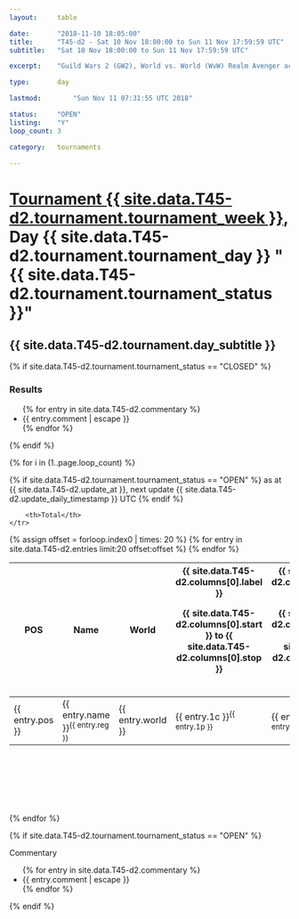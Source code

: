 ```yaml
---
layout: 	table

date: 		"2018-11-10 18:05:00"
title: 		"T45-d2 - Sat 10 Nov 18:00:00 to Sun 11 Nov 17:59:59 UTC"
subtitle: 	"Sat 10 Nov 18:00:00 to Sun 11 Nov 17:59:59 UTC"

excerpt:    "Guild Wars 2 (GW2), World vs. World (WvW) Realm Avenger achivement Tournament. \"Every Kill Counts\""

type:       day

lastmod: 		"Sun Nov 11 07:31:55 UTC 2018"

status:     "OPEN"
listing:    "Y"
loop_count: 3

category: 	tournaments

---
```

<div class="table_header">
    <h1><a href="{{ site.data.T45-d2.tournament.week_url }}">Tournament {{ site.data.T45-d2.tournament.tournament_week }}</a>, Day {{ site.data.T45-d2.tournament.tournament_day }} "{{ site.data.T45-d2.tournament.tournament_status }}"</h1>
    <h2>{{ site.data.T45-d2.tournament.day_subtitle }}</h2> 
</div>

{% if site.data.T45-d2.tournament.tournament_status == "CLOSED" %} 
<div class="commentary">
  <h3>Results</h3>
  <ul>
    {% for entry in site.data.T45-d2.commentary %}
    <li class="commentary_list">{{ entry.comment | escape }}</li>
    {% endfor %}
  </ul>
</div>
{% endif %}


{% for i in (1..page.loop_count) %}

{% if site.data.T45-d2.tournament.tournament_status == "OPEN" %} 
<span class="table_nextupdate">as at {{ site.data.T45-d2.update_at }}, next update {{ site.data.T45-d2.update_daily_timestamp }} UTC</span> 
{% endif %}

<table class="day_table">
  <colgroup>
    <col style="width:18px">
    <col style="width:55px">
    <col style="width:55px">
    <col style="width:12px">
    <col style="width:12px">
    <col style="width:12px">
    <col style="width:12px">
    <col style="width:12px">
    <col style="width:12px">
    <col style="width:12px">
    <col style="width:12px">
    <col style="width:12px">
    <col style="width:12px">
    <col style="width:12px">
    <col style="width:12px">
    <col style="width:12px">
    <col style="width:12px">
    <col style="width:12px">
    <col style="width:12px">
    <col style="width:12px">
    <col style="width:12px">
    <col style="width:12px">
    <col style="width:12px">
    <col style="width:12px">
    <col style="width:12px">
    <col style="width:12px">
    <col style="width:12px">
    <col style="width:18px">
  </colgroup>  
  <thead>
    <tr>
        <th>POS</th>
        <th class="AlignLeft">Name</th>
        <th class="AlignLeft">World</th>

<th><div class="label">{{ site.data.T45-d2.columns[0].label }}<p class="onhover">{{ site.data.T45-d2.columns[0].start }} to {{ site.data.T45-d2.columns[0].stop }}</p></div>​</th>
<th><div class="label">{{ site.data.T45-d2.columns[1].label }}<p class="onhover">{{ site.data.T45-d2.columns[1].start }} to {{ site.data.T45-d2.columns[1].stop }}</p></div>​</th>
<th><div class="label">{{ site.data.T45-d2.columns[2].label }}<p class="onhover">{{ site.data.T45-d2.columns[2].start }} to {{ site.data.T45-d2.columns[2].stop }}</p></div>​</th>
<th><div class="label">{{ site.data.T45-d2.columns[3].label }}<p class="onhover">{{ site.data.T45-d2.columns[3].start }} to {{ site.data.T45-d2.columns[3].stop }}</p></div>​</th>
<th><div class="label">{{ site.data.T45-d2.columns[4].label }}<p class="onhover">{{ site.data.T45-d2.columns[4].start }} to {{ site.data.T45-d2.columns[4].stop }}</p></div>​</th>
<th><div class="label">{{ site.data.T45-d2.columns[5].label }}<p class="onhover">{{ site.data.T45-d2.columns[5].start }} to {{ site.data.T45-d2.columns[5].stop }}</p></div>​</th>
<th><div class="label">{{ site.data.T45-d2.columns[6].label }}<p class="onhover">{{ site.data.T45-d2.columns[6].start }} to {{ site.data.T45-d2.columns[6].stop }}</p></div>​</th>
<th><div class="label">{{ site.data.T45-d2.columns[7].label }}<p class="onhover">{{ site.data.T45-d2.columns[7].start }} to {{ site.data.T45-d2.columns[7].stop }}</p></div>​</th>
<th><div class="label">{{ site.data.T45-d2.columns[8].label }}<p class="onhover">{{ site.data.T45-d2.columns[8].start }} to {{ site.data.T45-d2.columns[8].stop }}</p></div>​</th>
<th><div class="label">{{ site.data.T45-d2.columns[9].label }}<p class="onhover">{{ site.data.T45-d2.columns[9].start }} to {{ site.data.T45-d2.columns[9].stop }}</p></div>​</th>
<th><div class="label">{{ site.data.T45-d2.columns[10].label }}<p class="onhover">{{ site.data.T45-d2.columns[10].start }} to {{ site.data.T45-d2.columns[10].stop }}</p></div>​</th>

<th><div class="label">{{ site.data.T45-d2.columns[11].label }}<p class="onhover">{{ site.data.T45-d2.columns[11].start }} to {{ site.data.T45-d2.columns[11].stop }}</p></div>​</th>
<th><div class="label">{{ site.data.T45-d2.columns[12].label }}<p class="onhover">{{ site.data.T45-d2.columns[12].start }} to {{ site.data.T45-d2.columns[12].stop }}</p></div>​</th>
<th><div class="label">{{ site.data.T45-d2.columns[13].label }}<p class="onhover">{{ site.data.T45-d2.columns[13].start }} to {{ site.data.T45-d2.columns[13].stop }}</p></div>​</th>
<th><div class="label">{{ site.data.T45-d2.columns[14].label }}<p class="onhover">{{ site.data.T45-d2.columns[14].start }} to {{ site.data.T45-d2.columns[14].stop }}</p></div>​</th>
<th><div class="label">{{ site.data.T45-d2.columns[15].label }}<p class="onhover">{{ site.data.T45-d2.columns[15].start }} to {{ site.data.T45-d2.columns[15].stop }}</p></div>​</th>
<th><div class="label">{{ site.data.T45-d2.columns[16].label }}<p class="onhover">{{ site.data.T45-d2.columns[16].start }} to {{ site.data.T45-d2.columns[16].stop }}</p></div>​</th>
<th><div class="label">{{ site.data.T45-d2.columns[17].label }}<p class="onhover">{{ site.data.T45-d2.columns[17].start }} to {{ site.data.T45-d2.columns[17].stop }}</p></div>​</th>
<th><div class="label">{{ site.data.T45-d2.columns[18].label }}<p class="onhover">{{ site.data.T45-d2.columns[18].start }} to {{ site.data.T45-d2.columns[18].stop }}</p></div>​</th>
<th><div class="label">{{ site.data.T45-d2.columns[19].label }}<p class="onhover">{{ site.data.T45-d2.columns[19].start }} to {{ site.data.T45-d2.columns[19].stop }}</p></div>​</th>
<th><div class="label">{{ site.data.T45-d2.columns[20].label }}<p class="onhover">{{ site.data.T45-d2.columns[20].start }} to {{ site.data.T45-d2.columns[20].stop }}</p></div>​</th>

<th><div class="label">{{ site.data.T45-d2.columns[21].label }}<p class="onhover">{{ site.data.T45-d2.columns[21].start }} to {{ site.data.T45-d2.columns[21].stop }}</p></div>​</th>
<th><div class="label">{{ site.data.T45-d2.columns[22].label }}<p class="onhover">{{ site.data.T45-d2.columns[22].start }} to {{ site.data.T45-d2.columns[22].stop }}</p></div>​</th>
<th><div class="label">{{ site.data.T45-d2.columns[23].label }}<p class="onhover">{{ site.data.T45-d2.columns[23].start }} to {{ site.data.T45-d2.columns[23].stop }}</p></div>​</th>

        <th>Total</th>
    </tr>
  </thead>
  {% assign offset = forloop.index0 | times: 20 %}
<tbody>
{% for entry in site.data.T45-d2.entries limit:20 offset:offset %}
  <tr>
    <td class="pl{{ entry.pos }}">{{ entry.pos }}</td>
    <td class="AlignLeft">{{ entry.name }}<sup>{{ entry.reg }}</sup></td>
    <td class="AlignLeft">{{ entry.world }}</td>
    <td class="pl{{ entry.1p }}">{{ entry.1c }}<sup>{{ entry.1p }}</sup></td>
    <td class="pl{{ entry.2p }}">{{ entry.2c }}<sup>{{ entry.2p }}</sup></td>
    <td class="pl{{ entry.3p }}">{{ entry.3c }}<sup>{{ entry.3p }}</sup></td>
    <td class="pl{{ entry.4p }}">{{ entry.4c }}<sup>{{ entry.4p }}</sup></td>
    <td class="pl{{ entry.5p }}">{{ entry.5c }}<sup>{{ entry.5p }}</sup></td>
    <td class="pl{{ entry.6p }}">{{ entry.6c }}<sup>{{ entry.6p }}</sup></td>
    <td class="pl{{ entry.7p }}">{{ entry.7c }}<sup>{{ entry.7p }}</sup></td>
    <td class="pl{{ entry.8p }}">{{ entry.8c }}<sup>{{ entry.8p }}</sup></td>
    <td class="pl{{ entry.9p }}">{{ entry.9c }}<sup>{{ entry.9p }}</sup></td>
    <td class="pl{{ entry.10p }}">{{ entry.10c }}<sup>{{ entry.10p }}</sup></td>
    <td class="pl{{ entry.11p }}">{{ entry.11c }}<sup>{{ entry.11p }}</sup></td>
    <td class="pl{{ entry.12p }}">{{ entry.12c }}<sup>{{ entry.12p }}</sup></td>
    <td class="pl{{ entry.13p }}">{{ entry.13c }}<sup>{{ entry.13p }}</sup></td>
    <td class="pl{{ entry.14p }}">{{ entry.14c }}<sup>{{ entry.14p }}</sup></td>
    <td class="pl{{ entry.15p }}">{{ entry.15c }}<sup>{{ entry.15p }}</sup></td>
    <td class="pl{{ entry.16p }}">{{ entry.16c }}<sup>{{ entry.16p }}</sup></td>
    <td class="pl{{ entry.17p }}">{{ entry.17c }}<sup>{{ entry.17p }}</sup></td>
    <td class="pl{{ entry.18p }}">{{ entry.18c }}<sup>{{ entry.18p }}</sup></td>
    <td class="pl{{ entry.19p }}">{{ entry.19c }}<sup>{{ entry.19p }}</sup></td>
    <td class="pl{{ entry.20p }}">{{ entry.20c }}<sup>{{ entry.20p }}</sup></td>
    <td class="pl{{ entry.21p }}">{{ entry.21c }}<sup>{{ entry.21p }}</sup></td>
    <td class="pl{{ entry.22p }}">{{ entry.22c }}<sup>{{ entry.22p }}</sup></td>
    <td class="pl{{ entry.23p }}">{{ entry.23c }}<sup>{{ entry.23p }}</sup></td>
    <td class="pl{{ entry.24p }}">{{ entry.24c }}<sup>{{ entry.24p }}</sup></td>
    <td>{{ entry.total }}</td>
  </tr>
{% endfor %}  
</tbody>
</table>
<div class="leaderboard">
  <script async src="//pagead2.googlesyndication.com/pagead/js/adsbygoogle.js"></script>
  <!-- 728x90 -->
  <ins class="adsbygoogle"
       style="display:inline-block;width:728px;height:90px"
       data-ad-client="ca-pub-3274917281288240"
       data-ad-slot="3870538733"></ins>
  <script>
  (adsbygoogle = window.adsbygoogle || []).push({});
  </script>    
</div>
<br />
{% endfor %}

{% if site.data.T45-d2.tournament.tournament_status == "OPEN" %} 
<div class="commentary">
  <span class="commentary_title">Commentary</span>
  <ul>
    {% for entry in site.data.T45-d2.commentary %}
    <li class="commentary_list">{{ entry.comment | escape }}</li>
    {% endfor %}
  </ul>
</div>
{% endif %}


